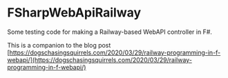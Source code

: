# FSharpWebApiRailway
Some testing code for making a Railway-based WebAPI controller in F#.

This is a companion to the blog post [https://dogschasingsquirrels.com/2020/03/29/railway-programming-in-f-webapi/](https://dogschasingsquirrels.com/2020/03/29/railway-programming-in-f-webapi/)
